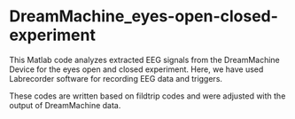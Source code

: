 # DreamMachine_eyes-open-closed-experiment
This Matlab code analyzes extracted EEG signals from the DreamMachine Device for the eyes open and closed experiment. Here, we have used Labrecorder software for recording EEG data and triggers.

These codes are written based on fildtrip codes and were adjusted with the output of DreamMachine data. 
